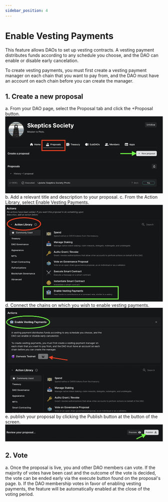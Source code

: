 ```yaml
---
sidebar_position: 4
---
```


# Enable Vesting Payments
This feature allows DAOs to set up vesting contracts. A vesting payment distributes funds according to any schedule you choose, and the DAO can enable or disable early cancelation.

To create vesting payments, you must first create a vesting payment manager on each chain that you want to pay from, and the DAO must have an account on each chain before you can create the manager. 
## 1. Create a new proposal
a. From your DAO page, select the Proposal tab and click the +Proposal button. 
![New proposal](/img/dao-management/vesting4.png)
b. Add a relevant title and description to your proposal. 
c. From the Action Library, select Enable Vesting Payments. 
![Action Library list](/img/dao-management/vesting1.png)
d. Connect the chains on which you wish to enable vesting payments.
![enable chains](/img/dao-management/vesting3.png)
e. publish your proposal by clicking the Publish button at the button of the screen. 
![Proposal confirmation](/img/dao-management/change-appearance5.png)
## 2. Vote
a. Once the proposal is live, you and other DAO members can vote. If the majority of votes have been cast and the outcome of the vote is decided, the vote can be ended early via the execute button found on the proposal's page.
b. If the DAO membership votes in favor of enabling vesting payments, the feature will be automatically enabled at the close of the voting period. 
